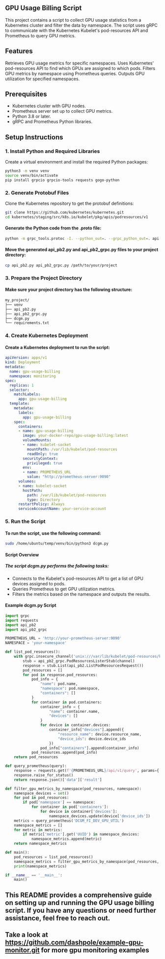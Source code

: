 ## GPU Usage Billing Script
This project contains a script to collect GPU usage statistics from a Kubernetes cluster and filter the data by namespace. The script uses gRPC to communicate with the Kubernetes Kubelet's pod-resources API and Prometheus to query GPU metrics.

## Features
Retrieves GPU usage metrics for specific namespaces.
Uses Kubernetes' pod-resources API to find which GPUs are assigned to which pods.
Filters GPU metrics by namespace using Prometheus queries.
Outputs GPU utilization for specified namespaces.

## Prerequisites
- Kubernetes cluster with GPU nodes.
- Prometheus server set up to collect GPU metrics.
- Python 3.8 or later.
- gRPC and Prometheus Python libraries.

## Setup Instructions
### 1. Install Python and Required Libraries
Create a virtual environment and install the required Python packages:

```sh
python3 -m venv venv
source venv/bin/activate
pip install grpcio grpcio-tools requests gogo-python
```

### 2. Generate Protobuf Files
Clone the Kubernetes repository to get the protobuf definitions:

```sh
git clone https://github.com/kubernetes/kubernetes.git
cd kubernetes/staging/src/k8s.io/kubelet/pkg/apis/podresources/v1
```

#### Generate the Python code from the .proto file:

```sh
python -m grpc_tools.protoc -I. --python_out=. --grpc_python_out=. api.proto
```

#### Move the generated api_pb2.py and api_pb2_grpc.py files to your project directory:

```sh
cp api_pb2.py api_pb2_grpc.py /path/to/your/project
```

### 3. Prepare the Project Directory
#### Make sure your project directory has the following structure:

```sh
my_project/
├── venv
├── api_pb2.py
├── api_pb2_grpc.py
├── dcgm.py
└── requirements.txt
```

### 4. Create Kubernetes Deployment

#### Create a Kubernetes deployment to run the script:

```yaml
apiVersion: apps/v1
kind: Deployment
metadata:
  name: gpu-usage-billing
  namespace: monitoring
spec:
  replicas: 1
  selector:
    matchLabels:
      app: gpu-usage-billing
  template:
    metadata:
      labels:
        app: gpu-usage-billing
    spec:
      containers:
      - name: gpu-usage-billing
        image: your-docker-repo/gpu-usage-billing:latest
        volumeMounts:
        - name: kubelet-socket
          mountPath: /var/lib/kubelet/pod-resources
          readOnly: true
        securityContext:
          privileged: true
        env:
        - name: PROMETHEUS_URL
          value: "http://prometheus-server:9090"
      volumes:
      - name: kubelet-socket
        hostPath:
          path: /var/lib/kubelet/pod-resources
          type: Directory
      restartPolicy: Always
      serviceAccountName: your-service-account
```

### 5. Run the Script
#### To run the script, use the following command:

```sh
sudo /home/ubuntu/temp/venv/bin/python3 dcgm.py
```

#### Script Overview
##### The script dcgm.py performs the following tasks:

- Connects to the Kubelet's pod-resources API to get a list of GPU devices assigned to pods.
- Queries Prometheus to get GPU utilization metrics.
- Filters the metrics based on the namespace and outputs the results.

#### Example dcgm.py Script
```python
import grpc
import requests
import api_pb2
import api_pb2_grpc

PROMETHEUS_URL = 'http://your-prometheus-server:9090'
NAMESPACE = 'your-namespace'

def list_pod_resources():
    with grpc.insecure_channel('unix:///var/lib/kubelet/pod-resources/kubelet.sock') as channel:
        stub = api_pb2_grpc.PodResourcesListerStub(channel)
        response = stub.List(api_pb2.ListPodResourcesRequest())
        pod_resources = []
        for pod in response.pod_resources:
            pod_info = {
                "name": pod.name,
                "namespace": pod.namespace,
                "containers": []
            }
            for container in pod.containers:
                container_info = {
                    "name": container.name,
                    "devices": []
                }
                for device in container.devices:
                    container_info["devices"].append({
                        "resource_name": device.resource_name,
                        "device_ids": device.device_ids
                    })
                pod_info["containers"].append(container_info)
            pod_resources.append(pod_info)
    return pod_resources

def query_prometheus(query):
    response = requests.get(f'{PROMETHEUS_URL}/api/v1/query', params={'query': query})
    response.raise_for_status()
    return response.json()['data']['result']

def filter_gpu_metrics_by_namespace(pod_resources, namespace):
    namespace_devices = set()
    for pod in pod_resources:
        if pod['namespace'] == namespace:
            for container in pod['containers']:
                for device in container['devices']:
                    namespace_devices.update(device['device_ids'])
    metrics = query_prometheus('DCGM_FI_DEV_GPU_UTIL')
    namespace_metrics = []
    for metric in metrics:
        if metric['metric'].get('UUID') in namespace_devices:
            namespace_metrics.append(metric)
    return namespace_metrics

def main():
    pod_resources = list_pod_resources()
    namespace_metrics = filter_gpu_metrics_by_namespace(pod_resources, NAMESPACE)
    print(namespace_metrics)

if __name__ == '__main__':
    main()
```

## This README provides a comprehensive guide on setting up and running the GPU usage billing script. If you have any questions or need further assistance, feel free to reach out.

## Take a look at https://github.com/dashpole/example-gpu-monitor.git for more gpu monitoring examples

